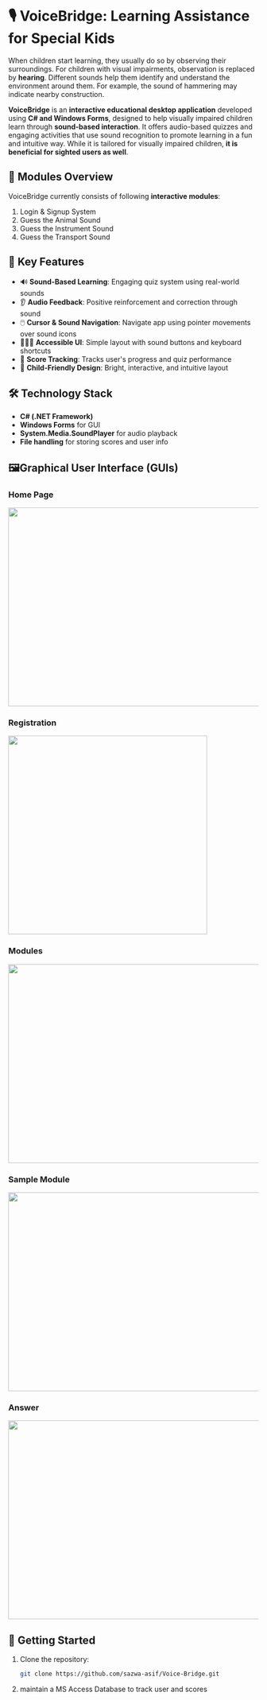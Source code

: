 # 🎙️ VoiceBridge: Learning Assistance for Special Kids

When children start learning, they usually do so by observing their surroundings. For children with visual impairments, observation is replaced by **hearing**. Different sounds help them identify and understand the environment around them. For example, the sound of hammering may indicate nearby construction.  

**VoiceBridge** is an **interactive educational desktop application** developed using **C# and Windows Forms**, designed to help visually impaired children learn through **sound-based interaction**. It offers audio-based quizzes and engaging activities that use sound recognition to promote learning in a fun and intuitive way. While it is tailored for visually impaired children, **it is beneficial for sighted users as well**.




## 🧠 Modules Overview

VoiceBridge currently consists of following **interactive modules**:

1. Login & Signup System
2. Guess the Animal Sound
3. Guess the Instrument Sound
4. Guess the Transport Sound




## 🌟 Key Features

- 🔊 **Sound-Based Learning**: Engaging quiz system using real-world sounds  
- 👂 **Audio Feedback**: Positive reinforcement and correction through sound  
- 🖱️ **Cursor & Sound Navigation**: Navigate app using pointer movements over sound icons  
- 👨‍👩‍👧 **Accessible UI**: Simple layout with sound buttons and keyboard shortcuts  
- 💾 **Score Tracking**: Tracks user's progress and quiz performance  
- 🧒 **Child-Friendly Design**: Bright, interactive, and intuitive layout  



## 🛠️ Technology Stack

- **C# (.NET Framework)**  
- **Windows Forms** for GUI  
- **System.Media.SoundPlayer** for audio playback  
- **File handling** for storing scores and user info


## 🖼️Graphical User Interface (GUIs)

### Home Page  
<img src="https://github.com/user-attachments/assets/fac8d254-a378-4b10-a9ff-fe93b8f5912d" height="400px" width="600px" />

### Registration 
<img src="https://github.com/user-attachments/assets/dbc209f0-982a-4b0d-a0e7-ef48de63e380" height="400px" width="400px" />

### Modules
<img src="https://github.com/user-attachments/assets/096a80bb-62ae-46b7-924a-205be595eb98" height="400px" width="600px" />

### Sample Module
<img src="https://github.com/user-attachments/assets/7afca12a-194e-4139-8f1b-ff1105f42db7" height="400px" width="600px" />

### Answer
<img src="https://github.com/user-attachments/assets/354409ba-cb39-46b8-8837-7f8f4d0cb88a" height="400px" width="600px" />





## 🚀 Getting Started

1. Clone the repository:
   ```bash
   git clone https://github.com/sazwa-asif/Voice-Bridge.git

2. maintain a MS Access Database to track user and scores


